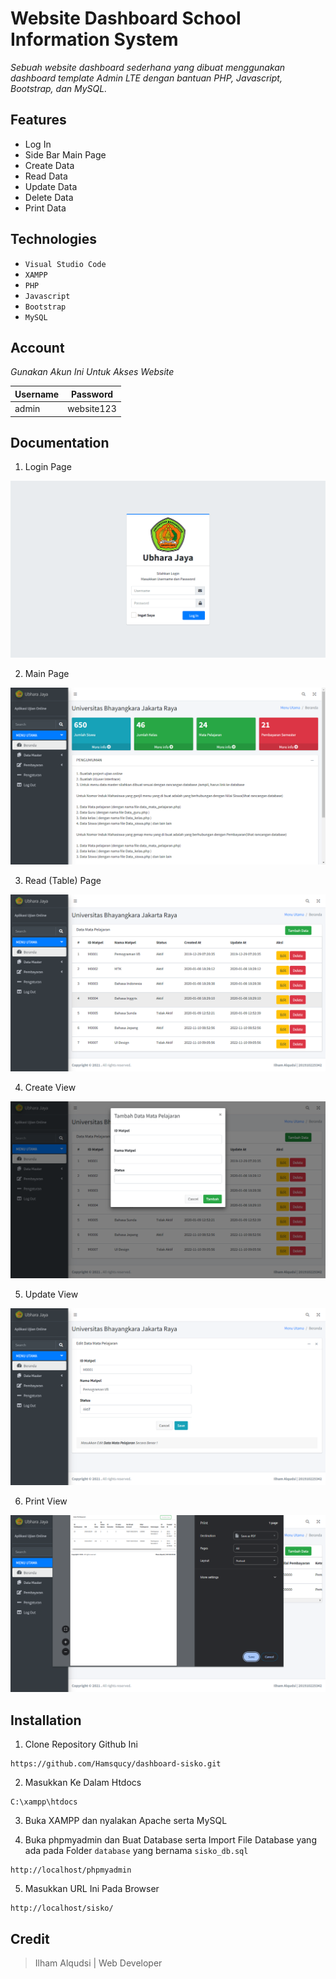 # Website Dashboard School Information System

*Sebuah website dashboard sederhana yang dibuat menggunakan dashboard template Admin LTE dengan bantuan PHP, Javascript, Bootstrap, dan MySQL.*

## Features
- Log In
- Side Bar Main Page
- Create Data
- Read Data
- Update Data
- Delete Data
- Print Data

## Technologies
- `Visual Studio Code`
- `XAMPP`
- `PHP`
- `Javascript`
- `Bootstrap`
- `MySQL`

## Account
*Gunakan Akun Ini Untuk Akses Website*

|Username|Password|
| --- | --- |
| admin | website123 |

## Documentation
1. Login Page
<img src="https://github.com/Hamsqucy/dashboard-sisko/blob/master/img/login.png">

2. Main Page
<img src="https://github.com/Hamsqucy/dashboard-sisko/blob/master/img/main.png">

3. Read (Table) Page
<img src="https://github.com/Hamsqucy/dashboard-sisko/blob/master/img/table.png">

4. Create View
<img src="https://github.com/Hamsqucy/dashboard-sisko/blob/master/img/create.png">

5. Update View
<img src="https://github.com/Hamsqucy/dashboard-sisko/blob/master/img/update.png">

6. Print View 
<img src="https://github.com/Hamsqucy/dashboard-sisko/blob/master/img/print.png">

## Installation
1. Clone Repository Github Ini
```
https://github.com/Hamsqucy/dashboard-sisko.git
```

2. Masukkan Ke Dalam Htdocs
```
C:\xampp\htdocs
```

3. Buka XAMPP dan nyalakan Apache serta MySQL

4. Buka phpmyadmin dan Buat Database serta Import File Database yang ada pada Folder `database` yang bernama `sisko_db.sql`
```
http://localhost/phpmyadmin
```
5. Masukkan URL Ini Pada Browser
```
http://localhost/sisko/
```

## Credit
> Ilham Alqudsi | Web Developer